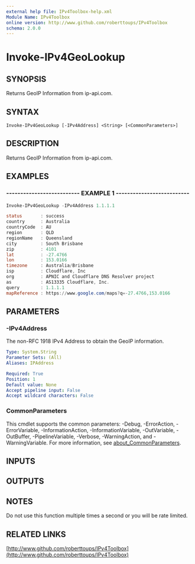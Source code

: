 ```yaml
---
external help file: IPv4Toolbox-help.xml
Module Name: IPv4Toolbox
online version: http://www.github.com/roberttoups/IPv4Toolbox
schema: 2.0.0
---
```


# Invoke-IPv4GeoLookup

## SYNOPSIS
Returns GeoIP Information from ip-api.com.

## SYNTAX

```
Invoke-IPv4GeoLookup [-IPv4Address] <String> [<CommonParameters>]
```

## DESCRIPTION
Returns GeoIP Information from ip-api.com.

## EXAMPLES

### -------------------------- EXAMPLE 1 --------------------------

```powershell
Invoke-IPv4GeoLookup -IPv4Address 1.1.1.1

status       : success
country      : Australia
countryCode  : AU
region       : QLD
regionName   : Queensland
city         : South Brisbane
zip          : 4101
lat          : -27.4766
lon          : 153.0166
timezone     : Australia/Brisbane
isp          : Cloudflare, Inc
org          : APNIC and Cloudflare DNS Resolver project
as           : AS13335 Cloudflare, Inc.
query        : 1.1.1.1
mapReference : https://www.google.com/maps?q=-27.4766,153.0166
```

## PARAMETERS

### -IPv4Address
The non-RFC 1918 IPv4 Address to obtain the GeoIP information.

```yaml
Type: System.String
Parameter Sets: (All)
Aliases: IPAddress

Required: True
Position: 1
Default value: None
Accept pipeline input: False
Accept wildcard characters: False
```

### CommonParameters
This cmdlet supports the common parameters: -Debug, -ErrorAction, -ErrorVariable, -InformationAction, -InformationVariable, -OutVariable, -OutBuffer, -PipelineVariable, -Verbose, -WarningAction, and -WarningVariable. For more information, see [about_CommonParameters](http://go.microsoft.com/fwlink/?LinkID=113216).

## INPUTS

## OUTPUTS

## NOTES
Do not use this function multiple times a second or you will be rate limited.

## RELATED LINKS

[http://www.github.com/roberttoups/IPv4Toolbox](http://www.github.com/roberttoups/IPv4Toolbox)

